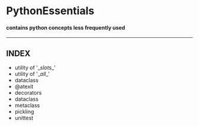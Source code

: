 # PythonEssentials
#### contains python concepts less frequently used 
------
INDEX
------
- utility of '\__slots__'
- utility of '\__all__'
- dataclass
- @atexit
- decorators
- dataclass
- metaclass
- pickling
- unittest
